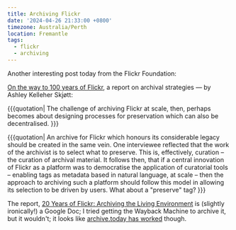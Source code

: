 ```yaml
---
title: Archiving Flickr
date: '2024-04-26 21:33:00 +0800'
timezone: Australia/Perth
location: Fremantle
tags:
  - flickr
  - archiving
---
```

Another interesting post today from the Flickr Foundation:

[On the way to 100 years of Flickr](https://www.flickr.org/report-archiving-the-living-environment/),
a report on archival strategies — by Ashley Kelleher Skjøtt:

{{{quotation|
The challenge of archiving Flickr at scale, then, perhaps becomes about designing processes for preservation which can also be decentralised.
}}}

{{{quotation|
An archive for Flickr which honours its considerable legacy should be created in the same vein. One interviewee reflected that the work of the archivist is to select what to preserve. This is, effectively, curation – the curation of archival material. It follows then, that if a central innovation of Flickr as a platform was to democratise the application of curatorial tools – enabling tags as metadata based in natural language, at scale – then the approach to archiving such a platform should follow this model in allowing its selection to be driven by users. What about a "preserve" tag?
}}}

The report, [20 Years of Flickr: Archiving the Living Environment](https://docs.google.com/document/d/1X2a5EE3B_GDjAxdAV53zonUxoZWHz5Lo_Je7qW1Q-eU/edit)
is (slightly ironically!) a Google Doc; I tried getting the Wayback Machine to archive it, but it wouldn't;
it looks like [archive.today has worked](https://archive.is/qRqCM) though.
